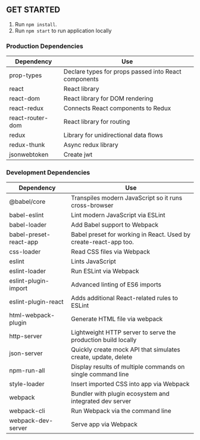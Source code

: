 ## GET STARTED

1. Run `npm install`.
2. Run `npm start` to run application locally

### Production Dependencies

| **Dependency**   | **Use**                                              |
| ---------------- | ---------------------------------------------------- |
| prop-types       | Declare types for props passed into React components |
| react            | React library                                        |
| react-dom        | React library for DOM rendering                      |
| react-redux      | Connects React components to Redux                   |
| react-router-dom | React library for routing                            |
| redux            | Library for unidirectional data flows                |
| redux-thunk      | Async redux library                                  |
| jsonwebtoken     | Create jwt                                           |

### Development Dependencies

| **Dependency**         | **Use**                                                          |
| ---------------------- | ---------------------------------------------------------------- |
| @babel/core            | Transpiles modern JavaScript so it runs cross-browser            |
| babel-eslint           | Lint modern JavaScript via ESLint                                |
| babel-loader           | Add Babel support to Webpack                                     |
| babel-preset-react-app | Babel preset for working in React. Used by create-react-app too. |
| css-loader             | Read CSS files via Webpack                                       |
| eslint                 | Lints JavaScript                                                 |
| eslint-loader          | Run ESLint via Webpack                                           |
| eslint-plugin-import   | Advanced linting of ES6 imports                                  |
| eslint-plugin-react    | Adds additional React-related rules to ESLint                    |
| html-webpack-plugin    | Generate HTML file via webpack                                   |
| http-server            | Lightweight HTTP server to serve the production build locally    |
| json-server            | Quickly create mock API that simulates create, update, delete    |
| npm-run-all            | Display results of multiple commands on single command line      |
| style-loader           | Insert imported CSS into app via Webpack                         |
| webpack                | Bundler with plugin ecosystem and integrated dev server          |
| webpack-cli            | Run Webpack via the command line                                 |
| webpack-dev-server     | Serve app via Webpack                                            |
